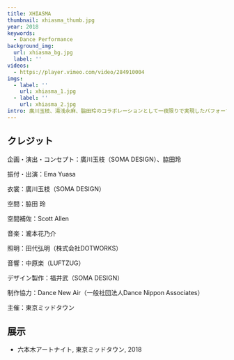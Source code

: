 ```yaml
---
title: XHIASMA
thumbnail: xhiasma_thumb.jpg
year: 2018
keywords:
  - Dance Performance
background_img:
  url: xhiasma_bg.jpg
  label: ''
videos:
  - https://player.vimeo.com/video/284910004
imgs:
  - label: ''
    url: xhiasma_1.jpg
  - label: ''
    url: xhiasma_2.jpg
intro: 廣川玉枝、湯浅永麻、脇田玲のコラボレーションとして一夜限りで実現したパフォーマンス。ファッション、レーザー映像、ダンスの融合による新しい舞台表現を目指した。
---
```




## クレジット

企画・演出・コンセプト：廣川玉枝（SOMA DESIGN）、脇田玲 

振付・出演：Ema Yuasa

衣裳：廣川玉枝（SOMA DESIGN）

空間：脇田 玲

空間補佐：Scott Allen

音楽：瀧本花乃介

照明：田代弘明（株式会社DOTWORKS）

音響：中原楽（LUFTZUG）

デザイン製作：福井武（SOMA DESIGN）

制作協力：Dance New Air（一般社団法人Dance Nippon Associates）

主催：東京ミッドタウン

## 展示

- 六本木アートナイト, 東京ミッドタウン, 2018
